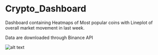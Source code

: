 # Crypto_Dashboard
Dashboard containing Heatmaps of Most popular coins with Lineplot of overall market movement in last week.

Data are downloaded through Binance API

![alt text](https://user-images.githubusercontent.com/74175283/137085519-5352826a-003c-4310-b1a9-8b9f5ed87688.png)
